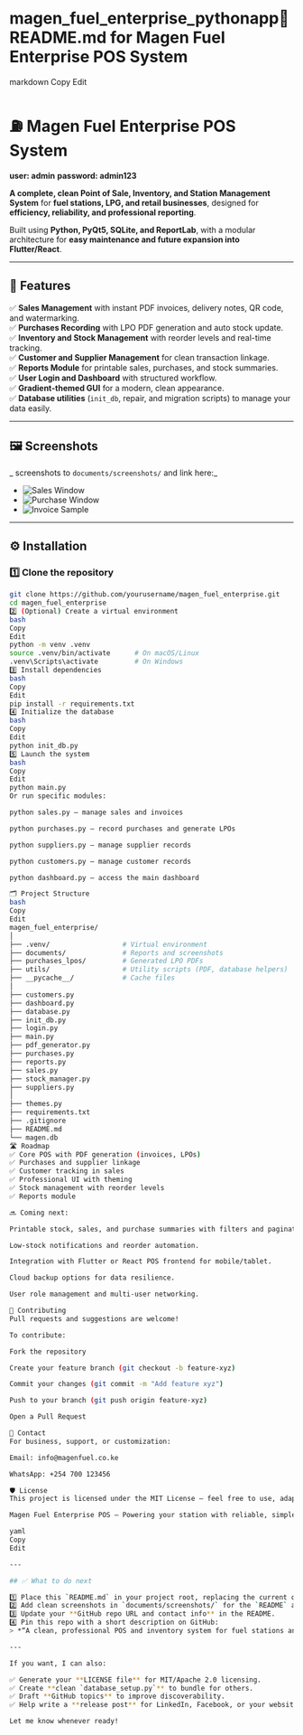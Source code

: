 # magen_fuel_enterprise_pythonapp📌 README.md for Magen Fuel Enterprise POS System
markdown
Copy
Edit
# ⛽️ Magen Fuel Enterprise POS System

**user: admin**
**password: admin123**

**A complete, clean Point of Sale, Inventory, and Station Management System** for **fuel stations, LPG, and retail businesses**, designed for **efficiency, reliability, and professional reporting**.

Built using **Python, PyQt5, SQLite, and ReportLab**, with a modular architecture for **easy maintenance and future expansion into Flutter/React**.

---

## 🚀 Features

✅ **Sales Management** with instant PDF invoices, delivery notes, QR code, and watermarking.  
✅ **Purchases Recording** with LPO PDF generation and auto stock update.  
✅ **Inventory and Stock Management** with reorder levels and real-time tracking.  
✅ **Customer and Supplier Management** for clean transaction linkage.  
✅ **Reports Module** for printable sales, purchases, and stock summaries.  
✅ **User Login and Dashboard** with structured workflow.  
✅ **Gradient-themed GUI** for a modern, clean appearance.  
✅ **Database utilities** (`init_db`, repair, and migration scripts) to manage your data easily.

---

## 🖼️ Screenshots

_ screenshots to `documents/screenshots/` and link here:_

- ![Sales Window](documents/screenshots/sales_window.png)
- ![Purchase Window](documents/screenshots/purchase_window.png)
- ![Invoice Sample](documents/screenshots/invoice_sample.png)

---

## ⚙️ Installation

### 1️⃣ Clone the repository

```bash
git clone https://github.com/yourusername/magen_fuel_enterprise.git
cd magen_fuel_enterprise
2️⃣ (Optional) Create a virtual environment
bash
Copy
Edit
python -m venv .venv
source .venv/bin/activate      # On macOS/Linux
.venv\Scripts\activate         # On Windows
3️⃣ Install dependencies
bash
Copy
Edit
pip install -r requirements.txt
4️⃣ Initialize the database
bash
Copy
Edit
python init_db.py
5️⃣ Launch the system
bash
Copy
Edit
python main.py
Or run specific modules:

python sales.py – manage sales and invoices

python purchases.py – record purchases and generate LPOs

python suppliers.py – manage supplier records

python customers.py – manage customer records

python dashboard.py – access the main dashboard

🗂️ Project Structure
bash
Copy
Edit
magen_fuel_enterprise/
│
├── .venv/                  # Virtual environment
├── documents/              # Reports and screenshots
├── purchases_lpos/         # Generated LPO PDFs
├── utils/                  # Utility scripts (PDF, database helpers)
├── __pycache__/            # Cache files
│
├── customers.py
├── dashboard.py
├── database.py
├── init_db.py
├── login.py
├── main.py
├── pdf_generator.py
├── purchases.py
├── reports.py
├── sales.py
├── stock_manager.py
├── suppliers.py
│
├── themes.py
├── requirements.txt
├── .gitignore
├── README.md
└── magen.db
🛣️ Roadmap
✅ Core POS with PDF generation (invoices, LPOs)
✅ Purchases and supplier linkage
✅ Customer tracking in sales
✅ Professional UI with theming
✅ Stock management with reorder levels
✅ Reports module

🔜 Coming next:

Printable stock, sales, and purchase summaries with filters and pagination.

Low-stock notifications and reorder automation.

Integration with Flutter or React POS frontend for mobile/tablet.

Cloud backup options for data resilience.

User role management and multi-user networking.

🤝 Contributing
Pull requests and suggestions are welcome!

To contribute:

Fork the repository

Create your feature branch (git checkout -b feature-xyz)

Commit your changes (git commit -m "Add feature xyz")

Push to your branch (git push origin feature-xyz)

Open a Pull Request

📧 Contact
For business, support, or customization:

Email: info@magenfuel.co.ke

WhatsApp: +254 700 123456

🛡️ License
This project is licensed under the MIT License – feel free to use, adapt, and improve it for your station or retail business.

Magen Fuel Enterprise POS – Powering your station with reliable, simple, professional tools.

yaml
Copy
Edit

---

## ✅ What to do next

1️⃣ Place this `README.md` in your project root, replacing the current one.  
2️⃣ Add clean screenshots in `documents/screenshots/` for the `README` and GitHub display.  
3️⃣ Update your **GitHub repo URL and contact info** in the README.  
4️⃣ Pin this repo with a short description on GitHub:
> *“A clean, professional POS and inventory system for fuel stations and LPG businesses with PDF reporting and modular architecture.”*

---

If you want, I can also:

✅ Generate your **LICENSE file** for MIT/Apache 2.0 licensing.  
✅ Create **clean `database_setup.py`** to bundle for others.  
✅ Draft **GitHub topics** to improve discoverability.  
✅ Help write a **release post** for LinkedIn, Facebook, or your website to attract customers and investors confidently.

Let me know whenever ready!
